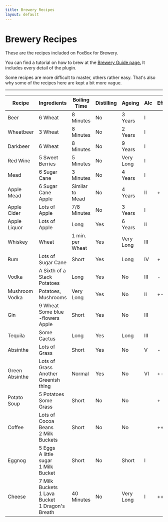 ```yaml
---
title: Brewery Recipes
layout: default
---
```


# Brewery Recipes
These are the recipes included on FoxBox for Brewery.

You can find a tutorial on how to brew at the [Brewery Guide page.](https://wiki.foxboxmc.net/page/brewery-guide/) It includes every detail of the plugin.

Some recipes are more difficult to master, others rather easy. That's also why some of the recipes here are kept a bit more vague.  

***


| Recipe       | Ingredients                | Boiling Time | Distilling | Ageing | Alc | Effects |
|-------------|-------------|-----|-----|-----|-----|---|
| Beer | 6 Wheat | 8 Minutes | No  | 3 Years | I | |
| Wheatbeer | 3 Wheat | 8 Minutes | No  | 2 Years | I | |
| Darkbeer | 6 Wheat | 8 Minutes | No  | 9 Years | I | |
| Red Wine | 5 Sweet Berries | 5 Minutes | No  | Very Long | I | |
| Mead | 6 Sugar Cane | 3 Minutes | No  | 4 Years | I | |
| Apple Mead | 6 Sugar Cane<br>Apple | Similar to Mead | No  | 4 Years         | II   | +  |
| Apple Cider | Lots of Apple | 7/8 Minutes | No  | 3 Years | I | |
| Apple Liquor | Lots of Apple | Long | Yes | 6 Years | II | |
| Whiskey | Wheat | 1 min. per Wheat | Yes | Very Long | III | |
| Rum | Lots of Sugar Cane | Short | Yes | Long | IV | + |
| Vodka | A Sixth of a Stack Potatoes | Long | Yes | No | III | - |
| Mushroom Vodka | Potatoes, Mushrooms | Very Long | Yes | No | II | +- |
| Gin | 9 Wheat<br>Some blue -flowers<br>Apple | Short | Yes | No | III  | |
| Tequila | Some Cactus | Long | Yes | Long | III | |
| Absinthe | Lots of Grass | Short | Yes | No | V | - |
| Green Absinthe | Lots of Grass<br>Another Greenish thing | Normal | Yes | No | VI | +- |
| Potato Soup | 5 Potatoes<br>Some Grass | Short | No  | No | | + |
| Coffee | Lots of Cocoa Beans<br>2 Milk Buckets | Short | No | No | | ++ |
| Eggnog | 5 Eggs<br>A little sugar<br>1 Milk Bucket | Short | No | Short | I | |
| Cheese | 7 Milk Buckets<br>1 Lava Bucket<br>1 Dragon's Breath | 40 Minutes | No | Very Long | I | ++-- |

